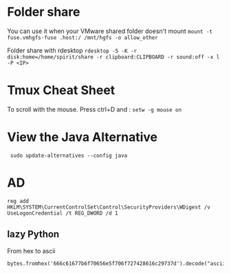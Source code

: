 # Folder share 
You can use it when your VMware shared folder doesn't mount
```mount -t fuse.vmhgfs-fuse .host:/ /mnt/hgfs -o allow_other```

Folder share with rdesktop
```rdesktop -5 -K -r disk:home=/home/spirit/share -r clipboard:CLIPBOARD -r sound:off -x l -P <IP>```

# Tmux Cheat Sheet
To scroll with the mouse. Press ctrl+D and :
```setw -g mouse on```

# View the Java Alternative
``` sudo update-alternatives --config java```

# AD
```
reg add HKLM\SYSTEM\CurrentControlSet\Control\SecurityProviders\WDigest /v UseLogonCredential /t REG_DWORD /d 1
```

## lazy Python

From hex to ascii
```
bytes.fromhex('666c61677b6f70656e5f706f727428616c29737d').decode("ascii")
```
